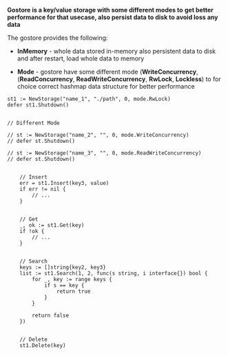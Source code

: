 


**Gostore is a key/value storage with some different modes to**
**get better performance for that usecase, also persist data to disk to avoid loss any data**



The gostore provides the following:

* **InMemory** - whole data stored in-memory also 
persistent data to disk and  after restart, load whole data to memory

* **Mode** - gostore have some different mode 
(**WriteConcurrency**, (**ReadConcurrency**, **ReadWriteConcurrency**, **RwLock**, **Lockless**) 
to for choice correct hashmap data structure for better performance 


```
st1 := NewStorage("name_1", "./path", 0, mode.RwLock)
defer st1.Shutdown()


// Different Mode

// st := NewStorage("name_2", "", 0, mode.WriteConcurrency)
// defer st.Shutdown()

// st := NewStorage("name_3", "", 0, mode.ReadWriteConcurrency)
// defer st.Shutdown()


    // Insert
    err = st1.Insert(key3, value)
	if err != nil {
		// ...
	}


    // Get
	_, ok := st1.Get(key)
	if !ok {
		// ...
	}


    // Search 
	keys := []string{key2, key3}
	list := st1.Search(1, 2, func(s string, i interface{}) bool {
		for _, key := range keys {
			if s == key {
				return true
			}
		}

		return false
	})


    // Delete
	st1.Delete(key)


```